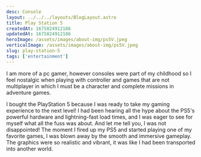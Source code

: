 ```yaml
---
desc: Console
layout: ../../../layouts/BlogLayout.astro
title: Play Station 5
createdAt: 1675824912186
updatedAt: 1675824912186
heroImage: /assets/images/about-img/ps5V.jpeg
verticalImage: /assets/images/about-img/ps5V.jpeg
slug: play-station-5
tags: ['entertainment']
---
```


I am more of a pc gamer, however consoles were part of my childhood so I feel nostalgic when playing with controller and games that are not multiplayer in which I must be a character and complete missions in adventure games.

I bought the PlayStation 5 because I was ready to take my gaming experience to the next level! I had been hearing all the hype about the PS5's powerful hardware and lightning-fast load times, and I was eager to see for myself what all the fuss was about. And let me tell you, I was not disappointed! The moment I fired up my PS5 and started playing one of my favorite games, I was blown away by the smooth and immersive gameplay. The graphics were so realistic and vibrant, it was like I had been transported into another world.
